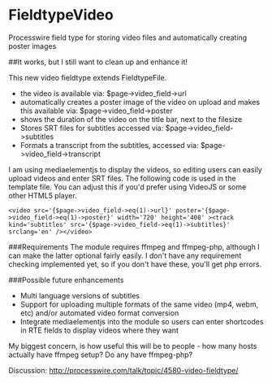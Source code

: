 FieldtypeVideo
==============

Processwire field type for storing video files and automatically creating poster images

##It works, but I still want to clean up and enhance it!

This new video fieldtype extends FieldtypeFile.
* the video is available via: $page->video_field->url
* automatically creates a poster image of the video on upload and makes this available via: $page->video_field->poster
* shows the duration of the video on the title bar, next to the filesize
* Stores SRT files for subtitles accessed via: $page->video_field->subtitles
* Formats a transcript from the subtitles, accessed via: $page->video_field->transcript

I am using mediaelementjs to display the videos, so editing users can easily upload videos and enter SRT files. The following code is used in the template file. You can adjust this if you'd prefer using VideoJS or some other HTML5 player.

```
<video src='{$page->video_field->eq(1)->url}' poster='{$page->video_field->eq(1)->poster}' width='720' height='408' ><track kind='subtitles' src='{$page->video_field->eq(1)->subtitles}' srclang='en' /></video>
```

###Requirements
The module requires ffmpeg and ffmpeg-php, although I can make the latter optional fairly easily. I don't have any requirement checking implemented yet, so if you don't have these, you'll get php errors.


###Possible future enhancements
* Multi language versions of subtitles
* Support for uploading multiple formats of the same video (mp4, webm, etc) and/or automated video format conversion
* Integrate mediaelementjs into the module so users can enter shortcodes in RTE fields to display videos where they want

My biggest concern, is how useful this will be to people - how many hosts actually have ffmpeg setup? Do any have ffmpeg-php?

Discussion:
http://processwire.com/talk/topic/4580-video-fieldtype/
